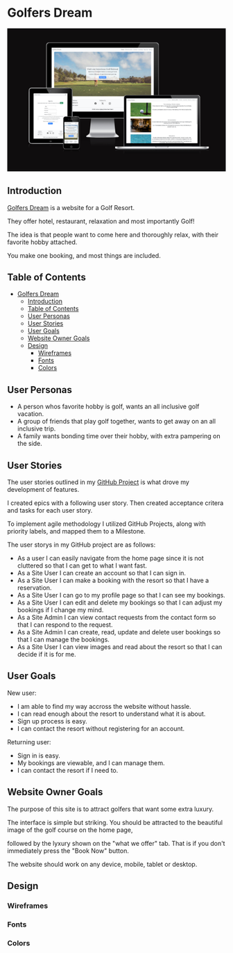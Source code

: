 # Golfers Dream

![Am I responsive screenshot](documentation/images/am_i_responsive.png)

## Introduction

[Golfers Dream](https://golfers-dream-2d6e1b933be7.herokuapp.com/) is a website for a Golf Resort.

They offer hotel, restaurant, relaxation and most importantly Golf!

The idea is that people want to come here and thoroughly relax, with their favorite hobby attached.

You make one booking, and most things are included.

## Table of Contents

- [Golfers Dream](#golfers-dream)
  - [Introduction](#introduction)
  - [Table of Contents](#table-of-contents)
  - [User Personas](#user-personas)
  - [User Stories](#user-stories)
  - [User Goals](#user-goals)
  - [Website Owner Goals](#website-owner-goals)
  - [Design](#design)
    - [Wireframes](#wireframes)
    - [Fonts](#fonts)
    - [Colors](#colors)

## User Personas

- A person whos favorite hobby is golf, wants an all inclusive golf vacation.
- A group of friends that play golf together, wants to get away on an all inclusive trip.
- A family wants bonding time over their hobby, with extra pampering on the side.

## User Stories

The user stories outlined in my [GitHub Project](https://github.com/users/hogbergmarkus/projects/14/views/1) is what drove my development of features.

I created epics with a following user story. Then created acceptance critera and tasks for each user story.

To implement agile methodology I utilized GitHub Projects, along with priority labels, and mapped them to a Milestone.

The user storys in my GitHub project are as follows:

- As a user I can easily navigate from the home page since it is not cluttered so that I can get to what I want fast.
- As a Site User I can create an account so that I can sign in.
- As a Site User I can make a booking with the resort so that I have a reservation.
- As a Site User I can go to my profile page so that I can see my bookings.
- As a Site User I can edit and delete my bookings so that I can adjust my bookings if I change my mind.
- As a Site Admin I can view contact requests from the contact form so that I can respond to the request.
- As a Site Admin I can create, read, update and delete user bookings so that I can manage the bookings.
- As a Site User I can view images and read about the resort so that I can decide if it is for me.

## User Goals

New user:

- I am able to find my way accross the website without hassle.
- I can read enough about the resort to understand what it is about.
- Sign up process is easy.
- I can contact the resort without registering for an account.

Returning user:

- Sign in is easy.
- My bookings are viewable, and I can manage them.
- I can contact the resort if I need to.

## Website Owner Goals

The purpose of this site is to attract golfers that want some extra luxury.

The interface is simple but striking. You should be attracted to the beautiful image of the golf course on the home page,

followed by the lyxury shown on the "what we offer" tab. That is if you don't immediately press the "Book Now" button.

The website should work on any device, mobile, tablet or desktop.

## Design

### Wireframes

### Fonts

### Colors
